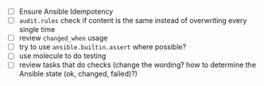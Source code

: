 - [ ] Ensure Ansible Idempotency
- [ ] `audit.rules` check if content is the same instead of overwriting every single time
- [ ] review `changed_when` usage
- [ ] try to use `ansible.builtin.assert` where possible?
- [ ] use molecule to do testing
- [ ] review tasks that do checks (change the wording? how to determine the Ansible state (ok, changed, failed)?)
